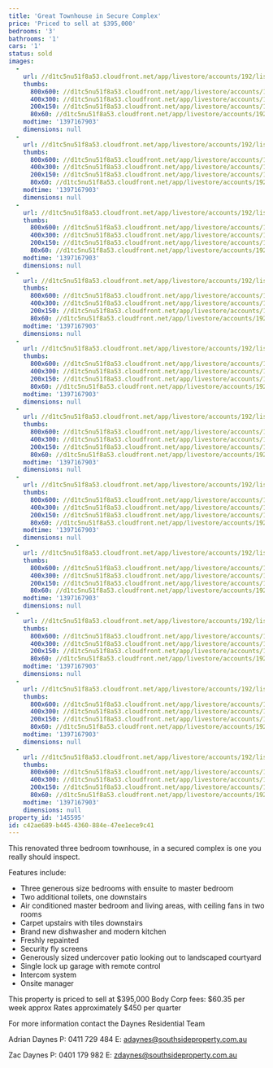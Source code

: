 ```yaml
---
title: 'Great Townhouse in Secure Complex'
price: 'Priced to sell at $395,000'
bedrooms: '3'
bathrooms: '1'
cars: '1'
status: sold
images:
  -
    url: //d1tc5nu51f8a53.cloudfront.net/app/livestore/accounts/192/listings/98022/images/106165543-1_1702051256_20140411040621.jpg
    thumbs:
      800x600: //d1tc5nu51f8a53.cloudfront.net/app/livestore/accounts/192/listings/98022/images/106165543-1_1702051256_20140411040621_800x600.jpg
      400x300: //d1tc5nu51f8a53.cloudfront.net/app/livestore/accounts/192/listings/98022/images/106165543-1_1702051256_20140411040621_400x300.jpg
      200x150: //d1tc5nu51f8a53.cloudfront.net/app/livestore/accounts/192/listings/98022/images/106165543-1_1702051256_20140411040621_200x150.jpg
      80x60: //d1tc5nu51f8a53.cloudfront.net/app/livestore/accounts/192/listings/98022/images/106165543-1_1702051256_20140411040621_80x60.jpg
    modtime: '1397167903'
    dimensions: null
  -
    url: //d1tc5nu51f8a53.cloudfront.net/app/livestore/accounts/192/listings/98022/images/106165543-2_9034265727_20140411040620.jpg
    thumbs:
      800x600: //d1tc5nu51f8a53.cloudfront.net/app/livestore/accounts/192/listings/98022/images/106165543-2_9034265727_20140411040620_800x600.jpg
      400x300: //d1tc5nu51f8a53.cloudfront.net/app/livestore/accounts/192/listings/98022/images/106165543-2_9034265727_20140411040620_400x300.jpg
      200x150: //d1tc5nu51f8a53.cloudfront.net/app/livestore/accounts/192/listings/98022/images/106165543-2_9034265727_20140411040620_200x150.jpg
      80x60: //d1tc5nu51f8a53.cloudfront.net/app/livestore/accounts/192/listings/98022/images/106165543-2_9034265727_20140411040620_80x60.jpg
    modtime: '1397167903'
    dimensions: null
  -
    url: //d1tc5nu51f8a53.cloudfront.net/app/livestore/accounts/192/listings/98022/images/106165543-3_4181661163_20140411040621.jpg
    thumbs:
      800x600: //d1tc5nu51f8a53.cloudfront.net/app/livestore/accounts/192/listings/98022/images/106165543-3_4181661163_20140411040621_800x600.jpg
      400x300: //d1tc5nu51f8a53.cloudfront.net/app/livestore/accounts/192/listings/98022/images/106165543-3_4181661163_20140411040621_400x300.jpg
      200x150: //d1tc5nu51f8a53.cloudfront.net/app/livestore/accounts/192/listings/98022/images/106165543-3_4181661163_20140411040621_200x150.jpg
      80x60: //d1tc5nu51f8a53.cloudfront.net/app/livestore/accounts/192/listings/98022/images/106165543-3_4181661163_20140411040621_80x60.jpg
    modtime: '1397167903'
    dimensions: null
  -
    url: //d1tc5nu51f8a53.cloudfront.net/app/livestore/accounts/192/listings/98022/images/106165543-4_8159030835_20140411040624.jpg
    thumbs:
      800x600: //d1tc5nu51f8a53.cloudfront.net/app/livestore/accounts/192/listings/98022/images/106165543-4_8159030835_20140411040624_800x600.jpg
      400x300: //d1tc5nu51f8a53.cloudfront.net/app/livestore/accounts/192/listings/98022/images/106165543-4_8159030835_20140411040624_400x300.jpg
      200x150: //d1tc5nu51f8a53.cloudfront.net/app/livestore/accounts/192/listings/98022/images/106165543-4_8159030835_20140411040624_200x150.jpg
      80x60: //d1tc5nu51f8a53.cloudfront.net/app/livestore/accounts/192/listings/98022/images/106165543-4_8159030835_20140411040624_80x60.jpg
    modtime: '1397167903'
    dimensions: null
  -
    url: //d1tc5nu51f8a53.cloudfront.net/app/livestore/accounts/192/listings/98022/images/106165543-6_9187938422_20140411040627.jpg
    thumbs:
      800x600: //d1tc5nu51f8a53.cloudfront.net/app/livestore/accounts/192/listings/98022/images/106165543-6_9187938422_20140411040627_800x600.jpg
      400x300: //d1tc5nu51f8a53.cloudfront.net/app/livestore/accounts/192/listings/98022/images/106165543-6_9187938422_20140411040627_400x300.jpg
      200x150: //d1tc5nu51f8a53.cloudfront.net/app/livestore/accounts/192/listings/98022/images/106165543-6_9187938422_20140411040627_200x150.jpg
      80x60: //d1tc5nu51f8a53.cloudfront.net/app/livestore/accounts/192/listings/98022/images/106165543-6_9187938422_20140411040627_80x60.jpg
    modtime: '1397167903'
    dimensions: null
  -
    url: //d1tc5nu51f8a53.cloudfront.net/app/livestore/accounts/192/listings/98022/images/106165543-7_3406354529_20140411040626.jpg
    thumbs:
      800x600: //d1tc5nu51f8a53.cloudfront.net/app/livestore/accounts/192/listings/98022/images/106165543-7_3406354529_20140411040626_800x600.jpg
      400x300: //d1tc5nu51f8a53.cloudfront.net/app/livestore/accounts/192/listings/98022/images/106165543-7_3406354529_20140411040626_400x300.jpg
      200x150: //d1tc5nu51f8a53.cloudfront.net/app/livestore/accounts/192/listings/98022/images/106165543-7_3406354529_20140411040626_200x150.jpg
      80x60: //d1tc5nu51f8a53.cloudfront.net/app/livestore/accounts/192/listings/98022/images/106165543-7_3406354529_20140411040626_80x60.jpg
    modtime: '1397167903'
    dimensions: null
  -
    url: //d1tc5nu51f8a53.cloudfront.net/app/livestore/accounts/192/listings/98022/images/106165543-8_2111602262_20140411040624.jpg
    thumbs:
      800x600: //d1tc5nu51f8a53.cloudfront.net/app/livestore/accounts/192/listings/98022/images/106165543-8_2111602262_20140411040624_800x600.jpg
      400x300: //d1tc5nu51f8a53.cloudfront.net/app/livestore/accounts/192/listings/98022/images/106165543-8_2111602262_20140411040624_400x300.jpg
      200x150: //d1tc5nu51f8a53.cloudfront.net/app/livestore/accounts/192/listings/98022/images/106165543-8_2111602262_20140411040624_200x150.jpg
      80x60: //d1tc5nu51f8a53.cloudfront.net/app/livestore/accounts/192/listings/98022/images/106165543-8_2111602262_20140411040624_80x60.jpg
    modtime: '1397167903'
    dimensions: null
  -
    url: //d1tc5nu51f8a53.cloudfront.net/app/livestore/accounts/192/listings/98022/images/106165543-9_1172745414_20140411040626.jpg
    thumbs:
      800x600: //d1tc5nu51f8a53.cloudfront.net/app/livestore/accounts/192/listings/98022/images/106165543-9_1172745414_20140411040626_800x600.jpg
      400x300: //d1tc5nu51f8a53.cloudfront.net/app/livestore/accounts/192/listings/98022/images/106165543-9_1172745414_20140411040626_400x300.jpg
      200x150: //d1tc5nu51f8a53.cloudfront.net/app/livestore/accounts/192/listings/98022/images/106165543-9_1172745414_20140411040626_200x150.jpg
      80x60: //d1tc5nu51f8a53.cloudfront.net/app/livestore/accounts/192/listings/98022/images/106165543-9_1172745414_20140411040626_80x60.jpg
    modtime: '1397167903'
    dimensions: null
  -
    url: //d1tc5nu51f8a53.cloudfront.net/app/livestore/accounts/192/listings/98022/images/106165543-10_8944247938_20140411040631.jpg
    thumbs:
      800x600: //d1tc5nu51f8a53.cloudfront.net/app/livestore/accounts/192/listings/98022/images/106165543-10_8944247938_20140411040631_800x600.jpg
      400x300: //d1tc5nu51f8a53.cloudfront.net/app/livestore/accounts/192/listings/98022/images/106165543-10_8944247938_20140411040631_400x300.jpg
      200x150: //d1tc5nu51f8a53.cloudfront.net/app/livestore/accounts/192/listings/98022/images/106165543-10_8944247938_20140411040631_200x150.jpg
      80x60: //d1tc5nu51f8a53.cloudfront.net/app/livestore/accounts/192/listings/98022/images/106165543-10_8944247938_20140411040631_80x60.jpg
    modtime: '1397167903'
    dimensions: null
  -
    url: //d1tc5nu51f8a53.cloudfront.net/app/livestore/accounts/192/listings/98022/images/106165543-11_7270670566_20140411040632.jpg
    thumbs:
      800x600: //d1tc5nu51f8a53.cloudfront.net/app/livestore/accounts/192/listings/98022/images/106165543-11_7270670566_20140411040632_800x600.jpg
      400x300: //d1tc5nu51f8a53.cloudfront.net/app/livestore/accounts/192/listings/98022/images/106165543-11_7270670566_20140411040632_400x300.jpg
      200x150: //d1tc5nu51f8a53.cloudfront.net/app/livestore/accounts/192/listings/98022/images/106165543-11_7270670566_20140411040632_200x150.jpg
      80x60: //d1tc5nu51f8a53.cloudfront.net/app/livestore/accounts/192/listings/98022/images/106165543-11_7270670566_20140411040632_80x60.jpg
    modtime: '1397167903'
    dimensions: null
  -
    url: //d1tc5nu51f8a53.cloudfront.net/app/livestore/accounts/192/listings/98022/images/106165543-12_5630487260_20140411040629.jpg
    thumbs:
      800x600: //d1tc5nu51f8a53.cloudfront.net/app/livestore/accounts/192/listings/98022/images/106165543-12_5630487260_20140411040629_800x600.jpg
      400x300: //d1tc5nu51f8a53.cloudfront.net/app/livestore/accounts/192/listings/98022/images/106165543-12_5630487260_20140411040629_400x300.jpg
      200x150: //d1tc5nu51f8a53.cloudfront.net/app/livestore/accounts/192/listings/98022/images/106165543-12_5630487260_20140411040629_200x150.jpg
      80x60: //d1tc5nu51f8a53.cloudfront.net/app/livestore/accounts/192/listings/98022/images/106165543-12_5630487260_20140411040629_80x60.jpg
    modtime: '1397167903'
    dimensions: null
property_id: '145595'
id: c42ae689-b445-4360-884e-47ee1ece9c41
---
```

This renovated three bedroom townhouse, in a secured complex is one you really should inspect.

Features include:

*  Three generous size bedrooms with ensuite to master bedroom
*  Two additional toilets, one downstairs
*  Air conditioned master bedroom and living areas, with ceiling fans in two rooms
*  Carpet upstairs with tiles downstairs
*  Brand new dishwasher and modern kitchen
*  Freshly repainted
*  Security fly screens
*  Generously sized undercover patio looking out to landscaped courtyard
*  Single lock up garage with remote control
*  Intercom system
*  Onsite manager

This property is priced to sell at $395,000
Body Corp fees: $60.35 per week approx
Rates approximately $450 per quarter

For more information contact the Daynes Residential Team

Adrian Daynes
P: 0411 729 484
E: adaynes@southsideproperty.com.au

Zac Daynes
P: 0401 179 982
E: zdaynes@southsideproperty.com.au